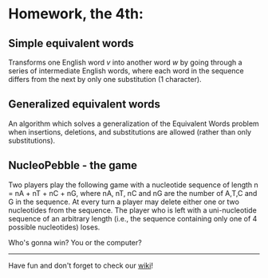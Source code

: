 
# Homework, the 4th:

## Simple equivalent words
Transforms one English word *v* into another word *w* by going through a series of intermediate English words, where each word in the sequence differs from the next by only one substitution (1 character).

## Generalized equivalent words
An algorithm which solves a generalization of the Equivalent Words problem when insertions, deletions, and substitutions are allowed (rather than only substitutions).

## NucleoPebble - the game
Two players play the following game with a nucleotide sequence of
length n = nA + nT + nC + nG, where nA, nT, nC and nG are the
number of A,T,C and G in the sequence. At every turn a player
may delete either one or two nucleotides from the sequence. The
player who is left with a uni-nucleotide sequence of an arbitrary
length (i.e., the sequence containing only one of 4 possible
nucleotides) loses.

Who's gonna win? You or the computer?

---
Have fun and don't forget to check our [wiki](https://github.com/simozhou/homework4/wiki)! 
